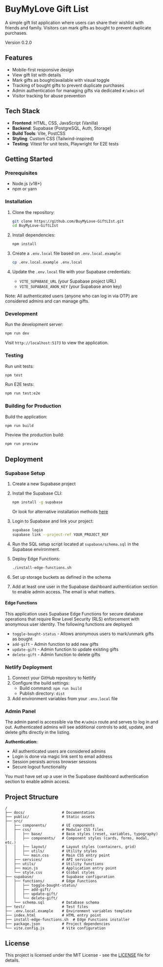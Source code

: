 # BuyMyLove Gift List

A simple gift list application where users can share their wishlist with friends and family. Visitors can mark gifts as bought to prevent duplicate purchases.

Version 0.2.0

## Features

- Mobile-first responsive design
- View gift list with details
- Mark gifts as bought/available with visual toggle
- Tracking of bought gifts to prevent duplicate purchases
- Admin authentication for managing gifts via dedicated `#/admin` url
- Visitor tracking for abuse prevention

## Tech Stack

- **Frontend**: HTML, CSS, JavaScript (Vanilla)
- **Backend**: Supabase (PostgreSQL, Auth, Storage)
- **Build Tools**: Vite, PostCSS
- **Styling**: Custom CSS (Tailwind-inspired)
- **Testing**: Vitest for unit tests, Playwright for E2E tests

## Getting Started

### Prerequisites

- Node.js (v18+)
- npm or yarn

### Installation

1. Clone the repository:
   ```bash
   git clone https://github.com/BuyMyLove-GiftLIst.git
   cd BuyMyLove-GiftLIst
   ```

2. Install dependencies:
   ```bash
   npm install
   ```

3. Create a `.env.local` file based on `.env.local.example`:
   ```bash
   cp .env.local.example .env.local
   ```

4. Update the `.env.local` file with your Supabase credentials:
   - `VITE_SUPABASE_URL` (your Supabase project URL)
   - `VITE_SUPABASE_ANON_KEY` (your Supabase anon key)

Note: All authenticated users (anyone who can log in via OTP) are considered admins and can manage gifts.

### Development

Run the development server:
```bash
npm run dev
```

Visit `http://localhost:5173` to view the application.

### Testing

Run unit tests:
```bash
npm test
```

Run E2E tests:
```bash
npm run test:e2e
```

### Building for Production

Build the application:
```bash
npm run build
```

Preview the production build:
```bash
npm run preview
```

## Deployment

### Supabase Setup

1. Create a new Supabase project
2. Install the Supabase CLI:
   ```bash
   npm install -g supabase
   ```
   Or look for alternative installation methods [here](https://github.com/supabase/cli#install-the-cli)

3. Login to Supabase and link your project:
   ```bash
   supabase login
   supabase link --project-ref YOUR_PROJECT_REF
   ```
4. Run the SQL setup script located at `supabase/schema.sql` in the Supabase environment. 
   
5. Deploy Edge Functions:
   ```bash
   ./install-edge-functions.sh
   ```
6. Set up storage buckets as defined in the schema
   
7. Add at least one user in the Supabase dashboard authentication section to enable admin access. The email is what matters.

#### Edge Functions

This application uses Supabase Edge Functions for secure database operations that require Row Level Security (RLS) enforcement with anonymous user identity. The following functions are deployed:

- `toggle-bought-status` - Allows anonymous users to mark/unmark gifts as bought
- `add-gift` - Admin function to add new gifts
- `update-gift` - Admin function to update existing gifts  
- `delete-gift` - Admin function to delete gifts

### Netlify Deployment

1. Connect your GitHub repository to Netlify
2. Configure the build settings:
   - Build command: `npm run build`
   - Publish directory: `dist`
3. Add environment variables from your `.env.local` file

### Admin Panel

The admin panel is accessible via the `#/admin` route and serves to log in and out. Authenticated admins will see additional controls to add, update, and delete gifts directly in the listing.

**Authentication:**
- All authenticated users are considered admins
- Login is done via magic link sent to email address
- Session persists across browser sessions
- Secure logout functionality

You must have set up a user in the Supabase dashboard authentication section to enable admin access. 

## Project Structure

```
/
├── docs/                 # Documentation
├── public/               # Static assets
├── src/
│   ├── components/       # UI components
│   ├── css/              # Modular CSS files
│   │   ├── base/         # Base styles (reset, variables, typography)
│   │   ├── components/   # Component styles (cards, forms, modal, etc.)
│   │   ├── layout/       # Layout styles (containers, grid)
│   │   ├── utils/        # Utility styles
│   │   └── main.css      # Main CSS entry point
│   ├── services/         # API services
│   ├── utils/            # Utility functions
│   ├── main.js           # Application entry point
│   └── style.css         # Global styles
├── supabase/             # Supabase configuration
│   ├── functions/        # Edge Functions
│   │   ├── toggle-bought-status/
│   │   ├── add-gift/
│   │   ├── update-gift/
│   │   └── delete-gift/
│   └── schema.sql        # Database schema
├── test/                 # Test files
├── .env.local.example    # Environment variables template
├── index.html            # HTML entry point
├── install-edge-functions.sh  # Edge Functions installer
├── package.json          # Project dependencies
└── vite.config.js        # Vite configuration
```

## License

This project is licensed under the MIT License - see the [LICENSE](LICENSE) file for details.
